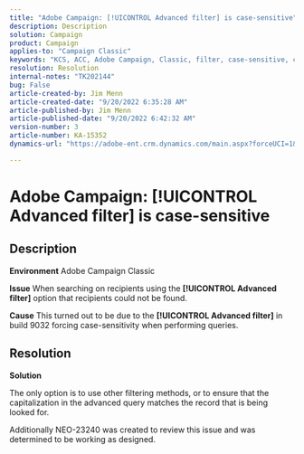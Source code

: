 ```yaml
---
title: "Adobe Campaign: [!UICONTROL Advanced filter] is case-sensitive"
description: Description
solution: Campaign
product: Campaign
applies-to: "Campaign Classic"
keywords: "KCS, ACC, Adobe Campaign, Classic, filter, case-sensitive, capitalization, NEO-23240"
resolution: Resolution
internal-notes: "TK202144"
bug: False
article-created-by: Jim Menn
article-created-date: "9/20/2022 6:35:28 AM"
article-published-by: Jim Menn
article-published-date: "9/20/2022 6:42:32 AM"
version-number: 3
article-number: KA-15352
dynamics-url: "https://adobe-ent.crm.dynamics.com/main.aspx?forceUCI=1&pagetype=entityrecord&etn=knowledgearticle&id=83173d65-ae38-ed11-9db1-0022480866ad"

---
```

# Adobe Campaign: [!UICONTROL Advanced filter] is case-sensitive

## Description


<b>Environment</b>
 Adobe Campaign Classic

<b>Issue</b>
 When searching on recipients using the <b>[!UICONTROL Advanced filter]</b> option that recipients could not be found.

<b>Cause</b>
 This turned out to be due to the <b>[!UICONTROL Advanced filter]</b> in build 9032 forcing case-sensitivity when performing queries.


## Resolution


<b>Solution</b>

The only option is to use other filtering methods, or to ensure that the capitalization in the advanced query matches the record that is being looked for.

Additionally NEO-23240 was created to review this issue and was determined to be working as designed.
